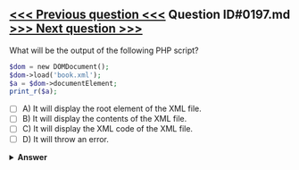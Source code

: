 [<<< Previous question <<<](0196.md)   Question ID#0197.md   [>>> Next question >>>](0198.md)
---

What will be the output of the following PHP script?

```php
$dom = new DOMDocument();
$dom->load('book.xml');
$a = $dom->documentElement;
print_r($a);
```

- [ ] A) It will display the root element of the XML file.
- [ ] B) It will display the contents of the XML file.
- [ ] C) It will display the XML code of the XML file.
- [ ] D) It will throw an error.

<details><summary><b>Answer</b></summary>
<p>
  Answer: <strong>A</strong>
</p>
</details>
